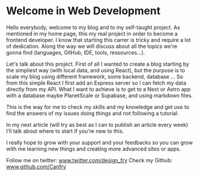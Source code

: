 # Welcome in Web Development

Hello everybody, welcome to my blog and to my self-taught project.
As mentioned in my home page, this my real project in order to become a frontend developer. I know that starting this carrer is tricky and require a lot of dedication. Along the way we will discuss about all the topics we're gonna find (languages, GitHub, IDE, tools, ressources...).

Let's talk about this project. First of all I wanted to create a blog starting by the simpliest way (with local data, and using React), but the purpose is to scale my blog using different framework, some backend, database ... So from this simple React I first add an Express server so I can fetch my data directly from my API. What I want to achieve is to get to a Next or Astro app with a database maybe PlanetScale or Supabase, and using markdown files.

This is the way for me to check my skills and my knowledge and get use to find the answers of my issues doing things and not following a tutorial.

In my next article (will try as best as I can to publish an article every week) I'll talk about where to start if you're new to this.

I really hope to grow with your support and your feedbacks so you can grow with me learning new things and creating more advanced sites or apps.

Follow me on twitter: www.twitter.com/design_fry
Check my Github: www.github.com/Canfry
